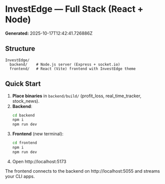 # InvestEdge — Full Stack (React + Node)

**Generated:** 2025-10-17T12:42:41.726886Z

## Structure
```
InvestEdge/
  backend/    # Node.js server (Express + socket.io)
  frontend/   # React (Vite) frontend with InvestEdge theme
```

## Quick Start
1. **Place binaries** in `backend/build/` (profit_loss, real_time_tracker, stock_news).
2. **Backend**:
   ```bash
   cd backend
   npm i
   npm run dev
   ```
3. **Frontend** (new terminal):
   ```bash
   cd frontend
   npm i
   npm run dev
   ```
4. Open http://localhost:5173

The frontend connects to the backend on http://localhost:5055 and streams your CLI apps.
